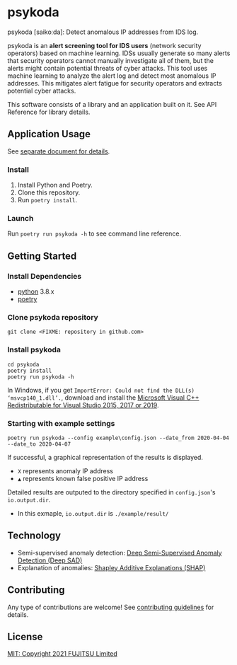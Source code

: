 # psykoda
psykoda [saikoːda]: Detect anomalous IP addresses from IDS log.

psykoda is an **alert screening tool for IDS users** (network security operators) based on machine learning.
IDSs usually generate so many alerts that security operators cannot manually investigate all of them, but the alerts might contain potential threats of cyber attacks.
This tool uses machine learning to analyze the alert log and detect most anomalous IP addresses.
This mitigates alert fatigue for security operators and extracts potential cyber attacks.

This software consists of a library and an application built on it.
See API Reference for library details.

## Application Usage
See [separate document for details](doc/source/app/index.md).

### Install
1. Install Python and Poetry.
2. Clone this repository.
3. Run `poetry install`.

### Launch
Run `poetry run psykoda -h` to see command line reference.

## Getting Started

### Install Dependencies

- [python](https://www.python.org/) 3.8.x
- [poetry](https://python-poetry.org/)

### Clone psykoda repository
```
git clone <FIXME: repository in github.com>
```

### Install psykoda
```
cd psykoda
poetry install
poetry run psykoda -h
```
In Windows, if you get `ImportError: Could not find the DLL(s) ‘msvcp140_1.dll’.`, download and install the [Microsoft Visual C++ Redistributable for Visual Studio 2015, 2017 or 2019](https://support.microsoft.com/en-us/topic/the-latest-supported-visual-c-downloads-2647da03-1eea-4433-9aff-95f26a218cc0).

### Starting with example settings

```
poetry run psykoda --config example\config.json --date_from 2020-04-04 --date_to 2020-04-07
```
If successful, a graphical representation of the results is displayed.
- `X` represents anomaly IP address
- `▲` represents known false positive IP address

Detailed results are outputed to the directory specified in `config.json`'s `io.output.dir`.
- In this exmaple, `io.output.dir` is `./example/result/`

## Technology
* Semi-supervised anomaly detection: [Deep Semi-Supervised Anomaly Detection (Deep SAD)](https://openreview.net/forum?id=HkgH0TEYwH)
* Explanation of anomalies: [Shapley Additive Explanations (SHAP)](https://proceedings.neurips.cc/paper/2017/hash/8a20a8621978632d76c43dfd28b67767-Abstract.html)

## Contributing
Any type of contributions are welcome!
See [contributing guidelines](CONTRIBUTING.md) for details.

## License
[MIT: Copyright 2021 FUJITSU Limited](LICENSE)
